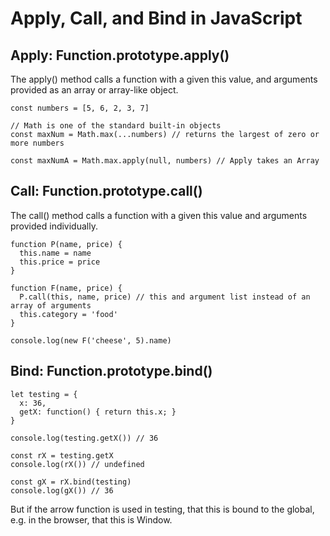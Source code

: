 # Apply, Call, and Bind in JavaScript

## Apply: Function.prototype.apply()

The apply() method calls a function with a given this value, and arguments provided as an array or array-like object.

```
const numbers = [5, 6, 2, 3, 7]

// Math is one of the standard built-in objects
const maxNum = Math.max(...numbers) // returns the largest of zero or more numbers

const maxNumA = Math.max.apply(null, numbers) // Apply takes an Array
```

## Call: Function.prototype.call()

The call() method calls a function with a given this value and arguments provided individually.

```
function P(name, price) {
  this.name = name
  this.price = price
}

function F(name, price) {
  P.call(this, name, price) // this and argument list instead of an array of arguments
  this.category = 'food'
}

console.log(new F('cheese', 5).name)
```

## Bind: Function.prototype.bind()

```
let testing = {
  x: 36,
  getX: function() { return this.x; }
}

console.log(testing.getX()) // 36

const rX = testing.getX
console.log(rX()) // undefined

const gX = rX.bind(testing)
console.log(gX()) // 36
```
But if the arrow function is used in testing, that this is bound to the global, e.g. in the browser, that this is Window.


